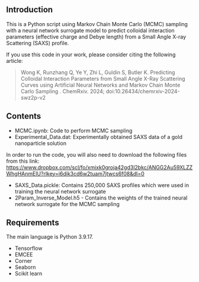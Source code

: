 ## Introduction
This is a Python script using Markov Chain Monte Carlo (MCMC) sampling with a neural network surrogate model to predict colloidal interaction parameters (effective charge and Debye length) from a Small Angle X-ray Scattering (SAXS) profile. 

If you use this code in your work, please consider citing the following article:

>Wong K, Runzhang Q, Ye Y, Zhi L, Guldin S, Butler K. Predicting Colloidal Interaction Parameters from Small Angle X-Ray Scattering Curves using Artificial Neural Networks and Markov Chain Monte Carlo Sampling . ChemRxiv. 2024; doi:10.26434/chemrxiv-2024-swz2p-v2

## Contents
- MCMC.ipynb: Code to perform MCMC sampling
- Experimental_Data.dat: Experimentally obtained SAXS data of a gold nanoparticle solution

In order to run the code, you will also need to download the following files from this link: https://www.dropbox.com/scl/fo/xmixk0groja42gd3l2bkc/ANGG2Au59XLZZWhgHAnmElU?rlkey=i6dik3cd6w2tuam7jtwcs6f08&dl=0 
- SAXS_Data.pickle: Contains 250,000 SAXS profiles which were used in training the neural network surrogate
- 2Param_Inverse_Model.h5 - Contains the weights of the trained neural network surrogate for the MCMC sampling

## Requirements
The main language is Python 3.9.17.
* Tensorflow
* EMCEE
* Corner
* Seaborn
* Scikit learn

